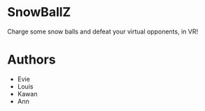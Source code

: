 # SnowBallZ

Charge some snow balls and defeat your virtual opponents, in VR!

# Authors

* Evie
* Louis
* Kawan
* Ann
